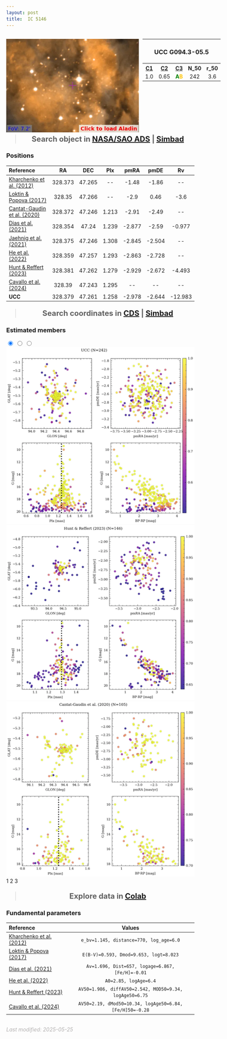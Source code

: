 ```yaml
---
layout: post
title:  IC 5146
---
```

<div style="display: flex; justify-content: space-between; width:720px;height:250px">
<div style="text-align: center;">

<!-- Static image + data attributes for FOV and target -->
<img id="aladin_img"
     data-umami-event="aladin_load"
     src="https://raw.githubusercontent.com/ucc23/Q2N/main/plots/ic5146_aladin.webp"
     alt="Click to load Aladin Lite" 
     style="width:355px;height:250px; cursor: pointer;"
     data-fov="0.12" 
     data-target="328.379 47.261"/>
<!-- Div to contain Aladin Lite viewer -->
<div id="aladin-lite-div" style="width:355px;height:250px;display:none;"></div>
<!-- Aladin Lite script (will be loaded after the image is clicked) -->
<script src="{{ site.baseurl }}/scripts/aladin_load.js"></script>

</div>
<!-- Left block -->

<table style="text-align: center; width:355px;height:250px;">
  <!-- Row 1 (title) -->
  <tr>
    <td colspan="5"><h3>UCC G094.3-05.5</h3></td>
  </tr>
  <!-- Row 2 -->
  <tr>
    <th><a href="https://ucc.ar/faq#what-are-the-c1-c2-and-c3-parameters" title="Photometric class">C1</a></th>
    <th><a href="https://ucc.ar/faq#what-are-the-c1-c2-and-c3-parameters" title="Density class">C2</a></th>
    <th><a href="https://ucc.ar/faq#what-are-the-c1-c2-and-c3-parameters" title="Combined class">C3</a></th>
    <th><div title="Stars with membership probability >50%">N_50</div></th>
    <th><div title="Radius that contains half the members [arcmin]">r_50</div></th>
  </tr>
  <!-- Row 3 -->
  <tr>
    <td>1.0</td>
    <td>0.65</td>
    <td><span style="color: green; font-weight: bold;">A</span><span style="color: #FFC300; font-weight: bold;">B</span></td>
    <td>242</td>
    <td>3.6</td>
  </tr>
</table>
</div>

> <p style="text-align:center; font-weight: bold; font-size:20px">Search object in <a data-umami-event="nasa_search" href="https://ui.adsabs.harvard.edu/search/q=%20collection%3Aastronomy%20body%3A%22IC%205146%22&sort=date%20desc%2C%20bibcode%20desc&p_=0" target="_blank">NASA/SAO ADS</a> | <a data-umami-event="simbad_search" href="https://simbad.cds.unistra.fr/simbad/sim-id-refs?Ident=ic5146" target="_blank">Simbad</a></p>


### Positions

| Reference    | RA    | DEC   | Plx  | pmRA  | pmDE   |  Rv  |
| :---         | :---: | :---: | :---: | :---: | :---: | :---: |
|[Kharchenko et al. (2012)](https://ui.adsabs.harvard.edu/abs/2012A%26A...543A.156K) | 328.373 | 47.265 | -- | -1.48 | -1.86 | -- |
|[Loktin & Popova (2017)](https://ui.adsabs.harvard.edu/abs/2017AstBu..72..257L) | 328.35 | 47.266 | -- | -2.9 | 0.46 | -3.6 |
|[Cantat-Gaudin et al. (2020)](https://ui.adsabs.harvard.edu/abs/2020A%26A...640A...1C) | 328.372 | 47.246 | 1.213 | -2.91 | -2.49 | -- |
|[Dias et al. (2021)](https://ui.adsabs.harvard.edu/abs/2021MNRAS.504..356D) | 328.354 | 47.24 | 1.239 | -2.877 | -2.59 | -0.977 |
|[Jaehnig et al. (2021)](https://ui.adsabs.harvard.edu/abs/2021ApJ...923..129J) | 328.375 | 47.246 | 1.308 | -2.845 | -2.504 | -- |
|[He et al. (2022)](https://ui.adsabs.harvard.edu/abs/2022ApJS..262....7H) | 328.359 | 47.257 | 1.293 | -2.863 | -2.728 | -- |
|[Hunt & Reffert (2023)](https://ui.adsabs.harvard.edu/abs/2023A%26A...673A.114H) | 328.381 | 47.262 | 1.279 | -2.929 | -2.672 | -4.493 |
|[Cavallo et al. (2024)](https://ui.adsabs.harvard.edu/abs/2024AJ....167...12C) | 328.39 | 47.243 | 1.295 | -- | -- | -- |
| **UCC** |328.379 | 47.261 | 1.258 | -2.978 | -2.644 | -12.983 |

> <p style="text-align:center; font-weight: bold; font-size:20px">Search coordinates in <a data-umami-event="cds_coord_search" href="https://cdsportal.u-strasbg.fr/?target=328.379,+47.261" target="_blank">CDS</a> | <a data-umami-event="simbad_coord_search" href="https://simbad.cds.unistra.fr/mobile/object_list.html?coord=328.379%2047.261&output=json&radius=5&userEntry=ic5146" target="_blank">Simbad</a></p>

### Estimated members

<div class="carousel">
<input type="radio" name="radio-btn" id="slide1" checked>
<input type="radio" name="radio-btn" id="slide2">
<input type="radio" name="radio-btn" id="slide3">
<div class="slides">
<div class="slide">
<a href="https://raw.githubusercontent.com/ucc23/Q2N/main/plots/ic5146.webp" target="_blank">
<img src="https://raw.githubusercontent.com/ucc23/Q2N/main/plots/ic5146.webp" alt="IC 5146 UCC">
</a>
</div>
<div class="slide">
<a href="https://raw.githubusercontent.com/ucc23/Q2N/main/plots/ic5146_HUNT23.webp" target="_blank">
<img src="https://raw.githubusercontent.com/ucc23/Q2N/main/plots/ic5146_HUNT23.webp" alt="IC 5146 HUNT23">
</a>
</div>
<div class="slide">
<a href="https://raw.githubusercontent.com/ucc23/Q2N/main/plots/ic5146_CANTAT20.webp" target="_blank">
<img src="https://raw.githubusercontent.com/ucc23/Q2N/main/plots/ic5146_CANTAT20.webp" alt="IC 5146 CANTAT20">
</a>
</div>
</div>
<div class="indicators">
<label for="slide1">1</label>
<label for="slide2">2</label>
<label for="slide3">3</label>
</div>
</div>


> <p style="text-align:center; font-weight: bold; font-size:20px">Explore data in <a data-umami-event="colab" href="https://colab.research.google.com/github/ucc23/ucc/blob/main/assets/notebook.ipynb" target="_blank">Colab</a></p>


### Fundamental parameters

| Reference |  Values |
| :---         |     :---:      |
| [Kharchenko et al. (2012)](https://ui.adsabs.harvard.edu/abs/2012A%26A...543A.156K) | `e_bv=1.145, distance=770, log_age=6.0` |
| [Loktin & Popova (2017)](https://ui.adsabs.harvard.edu/abs/2017AstBu..72..257L) | `E(B-V)=0.593, Dmod=9.653, logt=8.023` |
| [Dias et al. (2021)](https://ui.adsabs.harvard.edu/abs/2021MNRAS.504..356D) | `Av=1.696, Dist=657, logage=6.867, [Fe/H]=-0.01` |
| [He et al. (2022)](https://ui.adsabs.harvard.edu/abs/2022ApJS..262....7H) | `A0=2.85, logAge=6.4` |
| [Hunt & Reffert (2023)](https://ui.adsabs.harvard.edu/abs/2023A%26A...673A.114H) | `AV50=1.986, diffAV50=2.542, MOD50=9.34, logAge50=6.75` |
| [Cavallo et al. (2024)](https://ui.adsabs.harvard.edu/abs/2024AJ....167...12C) | `AV50=2.19, dMod50=10.34, logAge50=6.84, [Fe/H]50=-0.28` |

<br>
<font color="b3b1b1"><i>Last modified: 2025-05-25</i></font>
